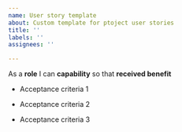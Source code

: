 ```yaml
---
name: User story template
about: Custom template for ptoject user stories
title: ''
labels: ''
assignees: ''

---
```


As a **role** I can **capability** so that **received benefit**

- Acceptance criteria 1

- Acceptance criteria 2

- Acceptance criteria 3
